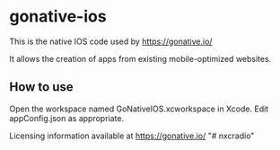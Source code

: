 gonative-ios
============

This is the native IOS code used by https://gonative.io/

It allows the creation of apps from existing mobile-optimized websites.

How to use
------------
Open the workspace named GoNativeIOS.xcworkspace in Xcode. Edit appConfig.json as appropriate.

Licensing information available at https://gonative.io/
"# nxcradio" 
